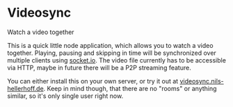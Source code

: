 # Videosync
Watch a video together

This is a quick little node application, which allows you to watch a video together. Playing, pausing and skipping in time will be synchronized over multiple clients using [socket.io](socket.io). The video file currently has to be accessible via HTTP, maybe in future there will be a P2P streaming feature. 

You can either install this on your own server, or try it out at [videosync.nils-hellerhoff.de](videosync.nils-hellerhoff.de). Keep in mind though, that there are no "rooms" or anything similar, so it's only single user right now.
